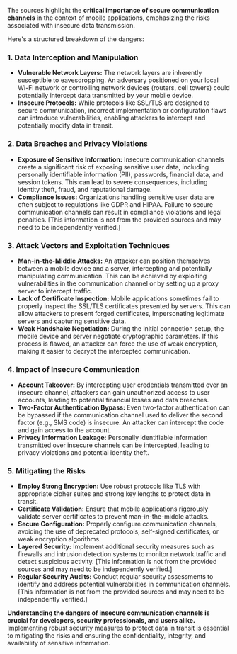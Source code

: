 The sources highlight the **critical importance of secure communication channels** in the context of mobile applications, emphasizing the risks associated with insecure data transmission.

Here's a structured breakdown of the dangers:

### 1. Data Interception and Manipulation

- **Vulnerable Network Layers:** The network layers are inherently susceptible to eavesdropping. An adversary positioned on your local Wi-Fi network or controlling network devices (routers, cell towers) could potentially intercept data transmitted by your mobile device.
- **Insecure Protocols:** While protocols like SSL/TLS are designed to secure communication, incorrect implementation or configuration flaws can introduce vulnerabilities, enabling attackers to intercept and potentially modify data in transit.

### 2. Data Breaches and Privacy Violations

- **Exposure of Sensitive Information:** Insecure communication channels create a significant risk of exposing sensitive user data, including personally identifiable information (PII), passwords, financial data, and session tokens. This can lead to severe consequences, including identity theft, fraud, and reputational damage.
- **Compliance Issues:** Organizations handling sensitive user data are often subject to regulations like GDPR and HIPAA. Failure to secure communication channels can result in compliance violations and legal penalties. [This information is not from the provided sources and may need to be independently verified.]

### 3. Attack Vectors and Exploitation Techniques

- **Man-in-the-Middle Attacks:** An attacker can position themselves between a mobile device and a server, intercepting and potentially manipulating communication. This can be achieved by exploiting vulnerabilities in the communication channel or by setting up a proxy server to intercept traffic.
- **Lack of Certificate Inspection:** Mobile applications sometimes fail to properly inspect the SSL/TLS certificates presented by servers. This can allow attackers to present forged certificates, impersonating legitimate servers and capturing sensitive data.
- **Weak Handshake Negotiation:** During the initial connection setup, the mobile device and server negotiate cryptographic parameters. If this process is flawed, an attacker can force the use of weak encryption, making it easier to decrypt the intercepted communication.

### 4. Impact of Insecure Communication

- **Account Takeover:** By intercepting user credentials transmitted over an insecure channel, attackers can gain unauthorized access to user accounts, leading to potential financial losses and data breaches.
- **Two-Factor Authentication Bypass:** Even two-factor authentication can be bypassed if the communication channel used to deliver the second factor (e.g., SMS code) is insecure. An attacker can intercept the code and gain access to the account.
- **Privacy Information Leakage:** Personally identifiable information transmitted over insecure channels can be intercepted, leading to privacy violations and potential identity theft.

### 5. Mitigating the Risks

- **Employ Strong Encryption:** Use robust protocols like TLS with appropriate cipher suites and strong key lengths to protect data in transit.
- **Certificate Validation:** Ensure that mobile applications rigorously validate server certificates to prevent man-in-the-middle attacks.
- **Secure Configuration:** Properly configure communication channels, avoiding the use of deprecated protocols, self-signed certificates, or weak encryption algorithms.
- **Layered Security:** Implement additional security measures such as firewalls and intrusion detection systems to monitor network traffic and detect suspicious activity. [This information is not from the provided sources and may need to be independently verified.]
- **Regular Security Audits:** Conduct regular security assessments to identify and address potential vulnerabilities in communication channels. [This information is not from the provided sources and may need to be independently verified.]

**Understanding the dangers of insecure communication channels is crucial for developers, security professionals, and users alike.** Implementing robust security measures to protect data in transit is essential to mitigating the risks and ensuring the confidentiality, integrity, and availability of sensitive information.
